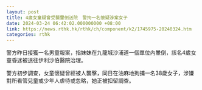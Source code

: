 ```yaml
---
layout: post
title: 4歲女童疑曾受襲暈倒送院　警拘一名懷疑涉案女子
date: 2024-03-24 06:42:02.000000000 +08:00
link: https://news.rthk.hk/rthk/ch/component/k2/1745975-20240324.htm
categories: rthk
---
```


警方昨日接獲一名男童報案，指妹妹在九龍城沙浦道一個單位內暈倒，該名4歲女童昏迷被送往伊利沙伯醫院治理。

警方初步調查，女童懷疑曾經被人襲擊，同日在油麻地拘捕一名38歲女子，涉嫌對所看管兒童或少年人虐待或忽略，她正被扣留調查。
